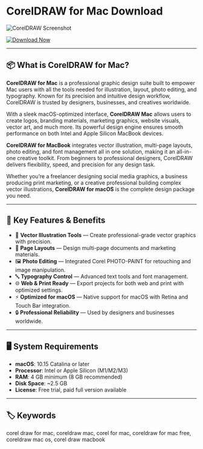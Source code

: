 <!--
SEO Description:
Download CorelDRAW for Mac – professional graphic design software for macOS. Create vector illustrations, layouts, photo edits, and typography with ease.

Short Description:
CorelDRAW for Mac is a powerful graphic design and illustration software tailored for MacBook and macOS users.
-->

# CorelDRAW for Mac Download

![CorelDRAW Screenshot](https://www.coreldraw.com/static/cdgs/product_content/cdgs/mac/coreldraw-mac.png)

[![Download Now](https://img.shields.io/badge/Download--Now-CorelDRAW%20Mac-blue?style=for-the-badge&logo=apple)](https://www.coreldraw.com/mac)

---

## 📦 What is CorelDRAW for Mac?

**CorelDRAW for Mac** is a professional graphic design suite built to empower Mac users with all the tools needed for illustration, layout, photo editing, and typography. Known for its precision and intuitive design workflow, CorelDRAW is trusted by designers, businesses, and creatives worldwide.  

With a sleek macOS-optimized interface, **CorelDRAW Mac** allows users to create logos, branding materials, marketing graphics, website visuals, vector art, and much more. Its powerful design engine ensures smooth performance on both Intel and Apple Silicon MacBook devices.  

**CorelDRAW for MacBook** integrates vector illustration, multi-page layouts, photo editing, and font management all in one solution, making it an all-in-one creative toolkit. From beginners to professional designers, CorelDRAW delivers flexibility, speed, and precision for any design task.  

Whether you’re a freelancer designing social media graphics, a business producing print marketing, or a creative professional building complex vector illustrations, **CorelDRAW for macOS** is the complete design package you need.  

---

## 🌟 Key Features & Benefits

- 🎨 **Vector Illustration Tools** — Create professional-grade vector graphics with precision.  
- 📄 **Page Layouts** — Design multi-page documents and marketing materials.  
- 🖼️ **Photo Editing** — Integrated Corel PHOTO-PAINT for retouching and image manipulation.  
- 🔤 **Typography Control** — Advanced text tools and font management.  
- 🌐 **Web & Print Ready** — Export projects for both web and print with optimized settings.  
- ⚡ **Optimized for macOS** — Native support for macOS with Retina and Touch Bar integration.  
- 🔒 **Professional Reliability** — Used by designers and businesses worldwide.  

---

## 🖥️ System Requirements

- **macOS**: 10.15 Catalina or later  
- **Processor**: Intel or Apple Silicon (M1/M2/M3)  
- **RAM**: 4 GB minimum (8 GB recommended)  
- **Disk Space**: ~2.5 GB  
- **License**: Free trial, paid full version available  

---

## 🏷️ Keywords

corel draw for mac, coreldraw mac, corel for mac, coreldraw for mac free, coreldraw mac os, corel draw macbook
